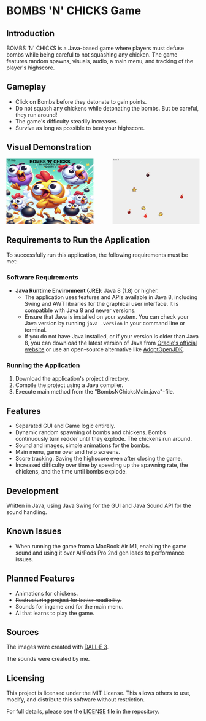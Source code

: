 # BOMBS 'N' CHICKS Game

## Introduction

BOMBS 'N' CHICKS is a Java-based game where players must defuse bombs while being careful to not squashing any chicken. The game features random spawns, visuals, audio, a main menu, and tracking of the player's highscore.

## Gameplay

- Click on Bombs before they detonate to gain points.
- Do not squash any chickens while detonating the bombs. But be careful, they run around!
- The game's difficulty steadily increases. 
- Survive as long as possible to beat your highscore.

## Visual Demonstration

<div style="display: flex; justify-content: space-between; align-items: center;">
  <img src="resources/readmeAssets/TitleScreen.png" alt="Title Screen" width="45%">
  <img src="resources/readmeAssets/IngameFootage.png" alt="Ingame Footage" width="45%">
</div>


## Requirements to Run the Application

To successfully run this application, the following requirements must be met:

### Software Requirements

- **Java Runtime Environment (JRE)**: Java 8 (1.8) or higher.
  - The application uses features and APIs available in Java 8, including Swing and AWT libraries for the graphical user interface. It is compatible with Java 8 and newer versions.
  - Ensure that Java is installed on your system. You can check your Java version by running `java -version` in your command line or terminal.
  - If you do not have Java installed, or if your version is older than Java 8, you can download the latest version of Java from [Oracle's official website](https://www.oracle.com/java/technologies/javase-jdk11-downloads.html) or use an open-source alternative like [AdoptOpenJDK](https://adoptopenjdk.net/).

### Running the Application

1. Download the application's project directory.
2. Compile the project using a Java compiler.
3. Execute main method from the "BombsNChicksMain.java"-file.

## Features

- Separated GUI and Game logic entirely.
- Dynamic random spawning of bombs and chickens. Bombs continuously turn redder until they explode. The chickens run around.
- Sound and images, simple animations for the bombs.
- Main menu, game over and help screens.
- Score tracking. Saving the highscore even after closing the game.
- Increased difficulty over time by speeding up the spawning rate, the chickens, and the time until bombs explode.

## Development

Written in Java, using Java Swing for the GUI and Java Sound API for the sound handling.

## Known Issues

- When running the game from a MacBook Air M1, enabling the game sound and using it over AirPods Pro 2nd gen leads to performance issues.

## Planned Features

- Animations for chickens.
- ~~Restructuring project for better readibility.~~
- Sounds for ingame and for the main menu.
- AI that learns to play the game.

## Sources

The images were created with [DALL·E 3](https://openai.com/dall-e-3).

The sounds were created by me.

## Licensing

This project is licensed under the MIT License. This allows others to use, modify, and distribute this software without restriction.

For full details, please see the [LICENSE](./LICENSE) file in the repository.
